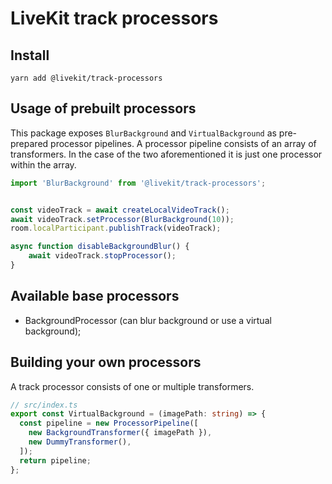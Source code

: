 # LiveKit track processors

## Install
```
yarn add @livekit/track-processors
```

## Usage of prebuilt processors

This package exposes `BlurBackground` and `VirtualBackground` as pre-prepared processor pipelines.
A processor pipeline consists of an array of transformers. In the case of the two aforementioned it is just one processor within the array.

```ts
import 'BlurBackground' from '@livekit/track-processors';


const videoTrack = await createLocalVideoTrack();
await videoTrack.setProcessor(BlurBackground(10));
room.localParticipant.publishTrack(videoTrack);

async function disableBackgroundBlur() {
    await videoTrack.stopProcessor();
}

```

## Available base processors

- BackgroundProcessor (can blur background or use a virtual background);


## Building your own processors
A track processor consists of one or multiple transformers.

```ts
// src/index.ts
export const VirtualBackground = (imagePath: string) => {
  const pipeline = new ProcessorPipeline([
    new BackgroundTransformer({ imagePath }),
    new DummyTransformer(),
  ]);
  return pipeline;
};
```

